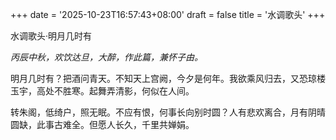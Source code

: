 +++
date = '2025-10-23T16:57:43+08:00'
draft = false
title = '水调歌头'
+++

水调歌头·明月几时有

_丙辰中秋，欢饮达旦，大醉，作此篇，兼怀子由。_

明月几时有？把酒问青天。不知天上宫阙，今夕是何年。我欲乘风归去，又恐琼楼玉宇，高处不胜寒。起舞弄清影，何似在人间。

转朱阁，低绮户，照无眠。不应有恨，何事长向别时圆？人有悲欢离合，月有阴晴圆缺，此事古难全。但愿人长久，千里共婵娟。
